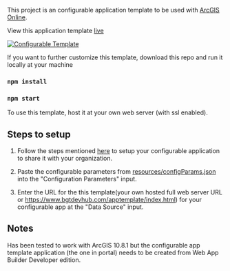 This project is an configurable application template to be used with [ArcGIS Online](https://www.arcgis.com/home/index.html).

View this application template [live](https://www.bgtdevhub.com/apptemplate/index.html)

[![Configurable Template](https://img.youtube.com/vi/-Y0VmirF_Kw/0.jpg)](https://www.youtube.com/watch?v=-Y0VmirF_Kw "Configurable Template")

If you want to further customize this template, download this repo and run it locally at your machine

### `npm install`
### `npm start`

To use this template, host it at your own web server (with ssl enabled).

## Steps to setup

1. Follow the steps mentioned [here](https://doc.arcgis.com/en/arcgis-online/create-maps/create-app-templates.htm) to setup your configurable application to share it with your organization.

2. Paste the configurable parameters from [resources/configParams.json](resources/configParams.json) into the "Configuration Parameters" input.

3. Enter the URL for the this template(your own hosted full web server URL or https://www.bgtdevhub.com/apptemplate/index.html) for your configurable app at the "Data Source" input. 

## Notes

Has been tested to work with ArcGIS 10.8.1 but the configurable app template application (the one in portal) needs to be created from Web App Builder Developer edition.

